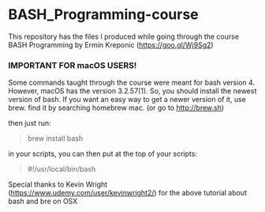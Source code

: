 # BASH_Programming-course
This repository has the files I produced while going through the course BASH Programming by Ermin Kreponic (https://goo.gl/Wj9Sg2)

### IMPORTANT FOR macOS USERS!

Some commands taught through the course were meant for bash version 4. However, macOS has the version 3.2.57(1). So, you should install
the newest version of bash.
If you want an easy way to get a newer version of it, use brew. find it by searching homebrew mac. (or go to http://brew.sh)

then just run:
>brew install bash

in your scripts, you can then put at the top of your scripts:

>#!/usr/local/bin/bash

Special thanks to Kevin Wright (https://www.udemy.com/user/kevinwright2/) for the above tutorial about bash and bre on OSX
